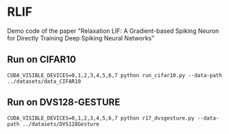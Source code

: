 # RLIF
Demo code of the paper "Relaxation LIF: A Gradient-based Spiking Neuron for Directly Training Deep Spiking Neural Networks"

## Run on CIFAR10
```
CUDA_VISIBLE_DEVICES=0,1,2,3,4,5,6,7 python run_cifar10.py --data-path ../datasets/data_CIFAR10
```

## Run on DVS128-GESTURE
```
CUDA_VISIBLE_DEVICES=0,1,2,3,4,5,6,7 python r17_dvsgesture.py --data-path ../datasets/DVS128Gesture
```

